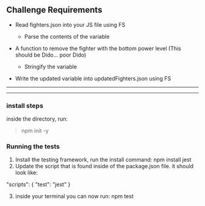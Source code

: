 ## Challenge Requirements

- Read fighters.json into your JS file using FS
    - Parse the contents of the variable

- A function to remove the fighter with the bottom power level (This should be Dido... poor Dido)
    - Stringify the variable

- Write the updated variable into updatedFighters.json using FS


---
---


### install steps
inside the directory, run:
>  npm init -y

### Running the tests

1. Install the testing framework, run the install command:   npm install jest
2. Update the script that is found inside of the package.json file. it should look like: 

"scripts": {
    "test": "jest"
  }

3. inside your terminal you can now run: npm test
